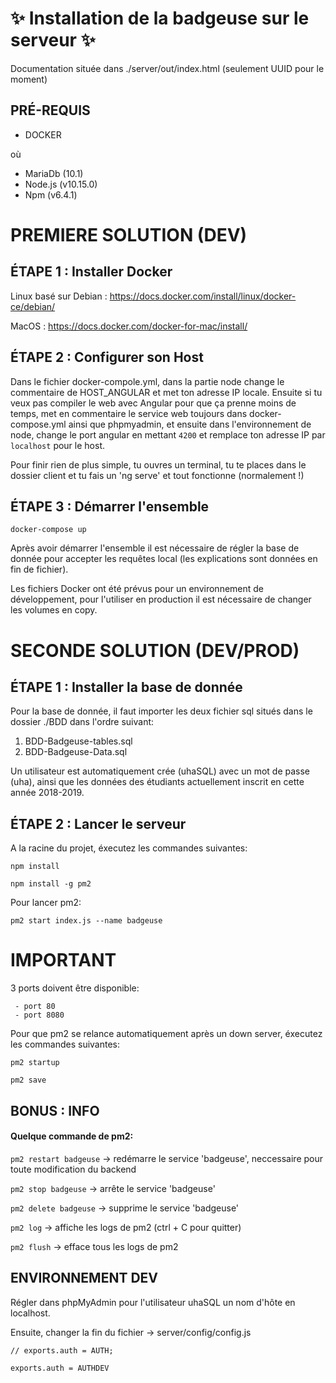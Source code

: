 # :sparkles: Installation de la badgeuse sur le serveur  :sparkles: #
 
Documentation située dans ./server/out/index.html (seulement UUID pour le moment) 
## PRÉ-REQUIS ##

* DOCKER

où

* MariaDb (10.1)
* Node.js (v10.15.0)
* Npm (v6.4.1)


# PREMIERE SOLUTION (DEV) #


## ÉTAPE 1 : Installer Docker ##

  Linux basé sur Debian : https://docs.docker.com/install/linux/docker-ce/debian/

  MacOS : https://docs.docker.com/docker-for-mac/install/

## ÉTAPE 2 : Configurer son Host ##

Dans le fichier docker-compole.yml, dans la partie node change le commentaire de HOST_ANGULAR et met ton adresse IP locale.
Ensuite si tu veux pas compiler le web avec Angular pour que ça prenne moins de temps, met en commentaire le service web toujours dans docker-compose.yml ainsi que phpmyadmin, 
et ensuite dans l'environnement de node, change le port angular en mettant `4200` et remplace ton adresse IP par `localhost` pour le host.

Pour finir rien de plus simple, tu ouvres un terminal, tu te places dans le dossier client et tu fais un 'ng serve' et tout fonctionne (normalement !)

## ÉTAPE 3 : Démarrer l'ensemble ##


  ``docker-compose up``
  
  Après avoir démarrer l'ensemble il est nécessaire de régler la base de donnée pour accepter les requêtes local (les explications sont données en fin de fichier). 
  
  Les fichiers Docker ont été prévus pour un environnement de développement, pour l'utiliser en production il est nécessaire de changer les volumes en copy.


# SECONDE SOLUTION (DEV/PROD) #
  
## ÉTAPE 1 : Installer la base de donnée ##

   Pour la base de donnée, il faut importer les deux fichier sql situés dans le dossier ./BDD dans l'ordre suivant:
   
   1. BDD-Badgeuse-tables.sql
   2. BDD-Badgeuse-Data.sql
   
   Un utilisateur est automatiquement crée (uhaSQL) avec un mot de passe (uha), ainsi que les données des étudiants actuellement inscrit en cette année 2018-2019.


## ÉTAPE 2 : Lancer le serveur ##
  
    
  A la racine du projet, éxecutez les commandes suivantes:
  
  `npm install` 
  
  `npm install -g pm2`
  
  Pour lancer pm2:
  
  `pm2 start index.js --name badgeuse`
  
  # IMPORTANT #
  
  3 ports doivent être disponible:
  
     - port 80
     - port 8080
  
  Pour que pm2 se relance automatiquement après un down server, éxecutez les commandes suivantes:
  
  `pm2 startup`
   
  `pm2 save` 
  
  
## BONUS : INFO ##

   #### Quelque commande de pm2: ####
   
   `pm2 restart badgeuse` -> redémarre le service 'badgeuse', neccessaire pour toute modification du backend
   
   `pm2 stop badgeuse` -> arrête le service 'badgeuse'
   
   `pm2 delete badgeuse` -> supprime le service 'badgeuse'
   
   `pm2 log` -> affiche les logs de pm2 (ctrl + C pour quitter)
   
   `pm2 flush` -> efface tous les logs de pm2


## ENVIRONNEMENT DEV ##

  Régler dans phpMyAdmin pour l'utilisateur uhaSQL un nom d'hôte en localhost.

  Ensuite, changer la fin du fichier -> server/config/config.js 
  
  ``// exports.auth = AUTH;``

  ``exports.auth = AUTHDEV``
  